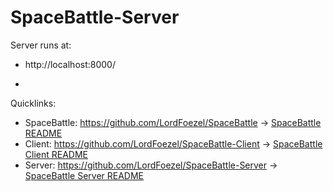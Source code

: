 # SpaceBattle-Server

Server runs at:
- http://localhost:8000/

- 
Quicklinks:
- SpaceBattle: https://github.com/LordFoezel/SpaceBattle -> [SpaceBattle README](../README.md)
- Client: https://github.com/LordFoezel/SpaceBattle-Client -> [SpaceBattle Client README](client/README.md)
- Server: https://github.com/LordFoezel/SpaceBattle-Server -> [SpaceBattle Server README](server/README.md)

